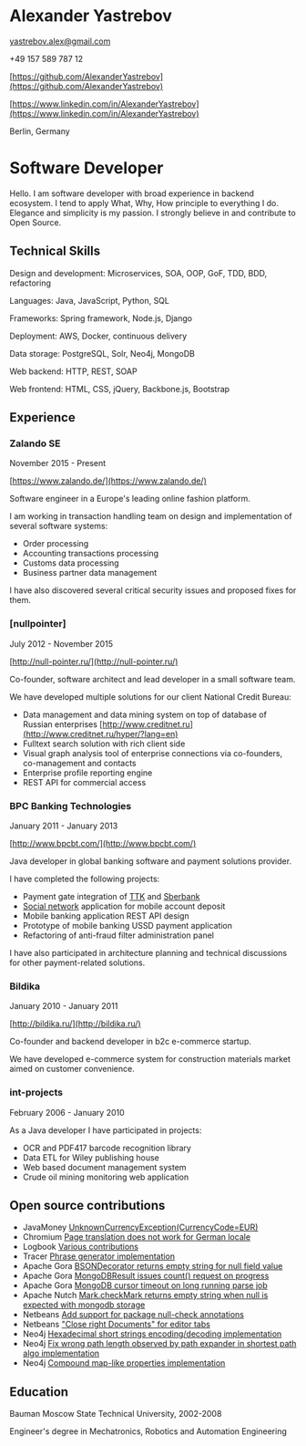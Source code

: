 Alexander Yastrebov
===================

yastrebov.alex@gmail.com

+49 157 589 787 12

[https://github.com/AlexanderYastrebov](https://github.com/AlexanderYastrebov)

[https://www.linkedin.com/in/AlexanderYastrebov](https://www.linkedin.com/in/AlexanderYastrebov)

Berlin, Germany


Software Developer
==================

Hello. I am software developer with broad experience in backend ecosystem. 
I tend to apply What, Why, How principle to everything I do. Elegance and simplicity is my passion.
I strongly believe in and contribute to Open Source.


Technical Skills
----------------

Design and development: Microservices, SOA, OOP, GoF, TDD, BDD, refactoring

Languages: Java, JavaScript, Python, SQL

Frameworks: Spring framework, Node.js, Django

Deployment: AWS, Docker, continuous delivery

Data storage: PostgreSQL, Solr, Neo4j, MongoDB

Web backend: HTTP, REST, SOAP

Web frontend: HTML, CSS, jQuery, Backbone.js, Bootstrap


Experience
----------

### Zalando SE

November 2015 - Present

[https://www.zalando.de/](https://www.zalando.de/)

Software engineer in a Europe's leading online fashion platform.

I am working in transaction handling team on design and implementation of several software systems:

* Order processing
* Accounting transactions processing
* Customs data processing
* Business partner data management

I have also discovered several critical security issues and proposed fixes for them.


### [nullpointer]

July 2012 - November 2015

[http://null-pointer.ru/](http://null-pointer.ru/)

Co-founder, software architect and lead developer in a small software team.

We have developed multiple solutions for our client National Credit Bureau:

* Data management and data mining system on top of database of Russian enterprises [http://www.creditnet.ru](http://www.creditnet.ru/hyper/?lang=en)
* Fulltext search solution with rich client side
* Visual graph analysis tool of enterprise connections via co-founders, co-management and contacts
* Enterprise profile reporting engine
* REST API for commercial access


### BPC Banking Technologies 

January 2011 - January 2013

[http://www.bpcbt.com/](http://www.bpcbt.com/)

Java developer in global banking software and payment solutions provider.

I have completed the following projects:

* Payment gate integration of [TTK](http://ttk.ru) and [Sberbank](http://sberbank.ru)
* [Social network](http://ok.ru) application for mobile account deposit
* Mobile banking application REST API design
* Prototype of mobile banking USSD payment application
* Refactoring of anti-fraud filter administration panel

I have also participated in architecture planning and technical discussions for other payment-related solutions.


### Bildika

January 2010 - January 2011

[http://bildika.ru/](http://bildika.ru/)

Co-founder and backend developer in b2c e-commerce startup.

We have developed e-commerce system for construction materials market
aimed on customer convenience.


### int-projects

February 2006 - January 2010

As a Java developer I have participated in projects:

* OCR and PDF417 barcode recognition library
* Data ETL for Wiley publishing house
* Web based document management system
* Crude oil mining monitoring web application


Open source contributions
-------------------------

* JavaMoney [UnknownCurrencyException(CurrencyCode=EUR)](https://github.com/JavaMoney/jsr354-ri/issues/158)
* Chromium [Page translation does not work for German locale](https://bugs.chromium.org/p/chromium/issues/detail?id=656922)
* Logbook [Various contributions](https://github.com/zalando/logbook/graphs/contributors)
* Tracer [Phrase generator implementation](https://github.com/zalando/tracer/pull/44)
* Apache Gora [BSONDecorator returns empty string for null field value](https://issues.apache.org/jira/browse/GORA-423)
* Apache Gora [MongoDBResult issues count() request on progress](https://issues.apache.org/jira/browse/GORA-424)
* Apache Gora [MongoDB cursor timeout on long running parse job](https://issues.apache.org/jira/browse/GORA-426)
* Apache Nutch [Mark.checkMark returns empty string when null is expected with mongodb storage](https://issues.apache.org/jira/browse/NUTCH-2029)
* Netbeans [Add support for package null-check annotations](https://netbeans.org/bugzilla/show_bug.cgi?id=250702)
* Netbeans ["Close right Documents" for editor tabs](https://netbeans.org/bugzilla/show_bug.cgi?id=185733)
* Neo4j [Hexadecimal short strings encoding/decoding implementation](https://github.com/neo4j/neo4j/pull/330)
* Neo4j [Fix wrong path length observed by path expander in shortest path algo implementation](https://github.com/neo4j/neo4j/pull/569)
* Neo4j [Compound map-like properties implementation](https://github.com/neo4j/neo4j/pull/695)


Education
---------

Bauman Moscow State Technical University, 2002-2008

Engineer's degree in Mechatronics, Robotics and Automation Engineering





